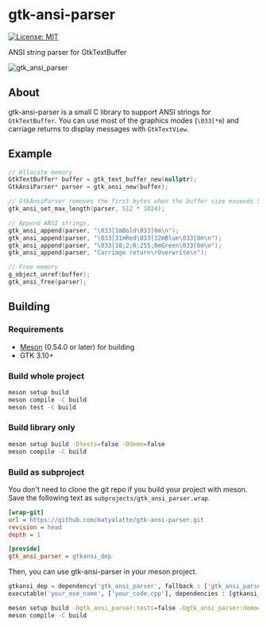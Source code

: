 # gtk-ansi-parser

[![License: MIT](https://img.shields.io/badge/License-MIT-yellow.svg)](https://opensource.org/licenses/MIT)

ANSI string parser for GtkTextBuffer

![gtk_ansi_parser](https://github.com/user-attachments/assets/2ebf26af-c9f8-453f-88f9-e4932328efe6)

## About

gtk-ansi-parser is a small C library to support ANSI strings for `GtkTextBuffer`.
You can use most of the graphics modes (`\033[*m`) and carriage returns to display messages with `GtkTextView`.

## Example

```c
// Allocate memory
GtkTextBuffer* buffer = gtk_text_buffer_new(nullptr);
GtkAnsiParser* parser = gtk_ansi_new(buffer);

// GtkAnsiParser removes the first bytes when the buffer size exceeds 512KiB.
gtk_ansi_set_max_length(parser, 512 * 1024);

// Append ANSI strings.
gtk_ansi_append(parser, "\033[1mBold\033[0m\n");
gtk_ansi_append(parser, "\033[31mRed\033[32mBlue\033[0m\n");
gtk_ansi_append(parser, "\033[38;2;0;255;0mGreen\033[0m\n");
gtk_ansi_append(parser, "Carriage return\rOverwrite\n");

// Free memory
g_object_unref(buffer);
gtk_ansi_free(parser);
```

## Building

### Requirements

- [Meson](https://mesonbuild.com/) (0.54.0 or later) for building
- GTK 3.10+

### Build whole project

```bash
meson setup build
meson compile -C build
meson test -C build
```

### Build library only

```bash
meson setup build -Dtests=false -Ddemo=false
meson compile -C build
```

### Build as subproject

You don't need to clone the git repo if you build your project with meson.  
Save the following text as `subprojects/gtk_ansi_parser.wrap`.  

```ini
[wrap-git]
url = https://github.com/matyalatte/gtk-ansi-parser.git
revision = head
depth = 1

[provide]
gtk_ansi_parser = gtkansi_dep
```

Then, you can use gtk-ansi-parser in your meson project.

```python
gtkansi_dep = dependency('gtk_ansi_parser', fallback : ['gtk_ansi_parser', 'gtkansi_dep'])
executable('your_exe_name', ['your_code.cpp'], dependencies : [gtkansi_dep])
```

```bash
meson setup build -Dgtk_ansi_parser:tests=false -Dgtk_ansi_parser:demo=false
meson compile -C build
```
